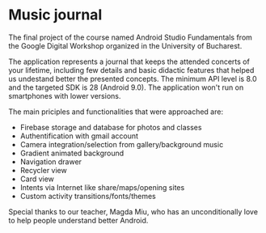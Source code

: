 # Music journal
The final project of the course named Android Studio Fundamentals from the Google Digital Workshop organized in the University of Bucharest.

The application represents a journal that keeps the attended concerts of your lifetime, including few details and basic didactic features that helped us undestand better the presented concepts. The minimum API level is 8.0 and the targeted SDK is 28 (Android 9.0). The application won't run on smartphones with lower versions.

The main priciples and functionalities that were approached are: 

- Firebase storage and database for photos and classes
- Authentification with gmail account
- Camera integration/selection from gallery/background music
- Gradient animated background
- Navigation drawer
- Recycler view
- Card view
- Intents via Internet like share/maps/opening sites
- Custom activity transitions/fonts/themes

Special thanks to our teacher, Magda Miu, who has an unconditionally love to help people understand better Android.
